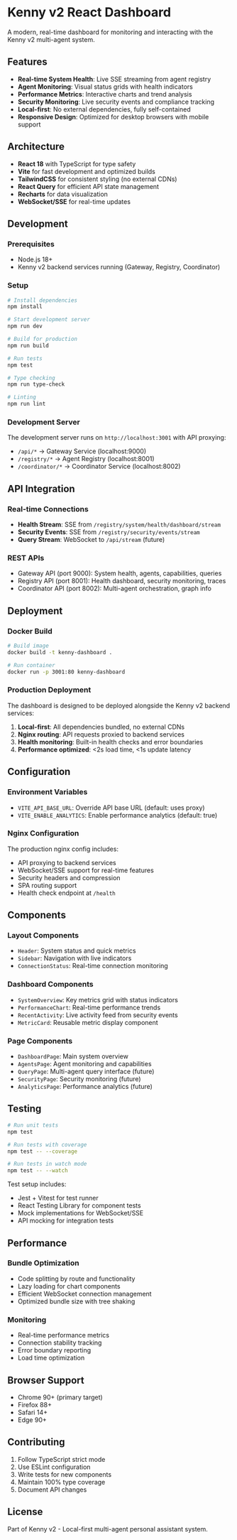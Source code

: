 # Kenny v2 React Dashboard

A modern, real-time dashboard for monitoring and interacting with the Kenny v2 multi-agent system.

## Features

- **Real-time System Health**: Live SSE streaming from agent registry
- **Agent Monitoring**: Visual status grids with health indicators
- **Performance Metrics**: Interactive charts and trend analysis
- **Security Monitoring**: Live security events and compliance tracking
- **Local-first**: No external dependencies, fully self-contained
- **Responsive Design**: Optimized for desktop browsers with mobile support

## Architecture

- **React 18** with TypeScript for type safety
- **Vite** for fast development and optimized builds
- **TailwindCSS** for consistent styling (no external CDNs)
- **React Query** for efficient API state management
- **Recharts** for data visualization
- **WebSocket/SSE** for real-time updates

## Development

### Prerequisites

- Node.js 18+
- Kenny v2 backend services running (Gateway, Registry, Coordinator)

### Setup

```bash
# Install dependencies
npm install

# Start development server
npm run dev

# Build for production
npm run build

# Run tests
npm test

# Type checking
npm run type-check

# Linting
npm run lint
```

### Development Server

The development server runs on `http://localhost:3001` with API proxying:

- `/api/*` → Gateway Service (localhost:9000)
- `/registry/*` → Agent Registry (localhost:8001)  
- `/coordinator/*` → Coordinator Service (localhost:8002)

## API Integration

### Real-time Connections

- **Health Stream**: SSE from `/registry/system/health/dashboard/stream`
- **Security Events**: SSE from `/registry/security/events/stream`
- **Query Stream**: WebSocket to `/api/stream` (future)

### REST APIs

- Gateway API (port 9000): System health, agents, capabilities, queries
- Registry API (port 8001): Health dashboard, security monitoring, traces
- Coordinator API (port 8002): Multi-agent orchestration, graph info

## Deployment

### Docker Build

```bash
# Build image
docker build -t kenny-dashboard .

# Run container
docker run -p 3001:80 kenny-dashboard
```

### Production Deployment

The dashboard is designed to be deployed alongside the Kenny v2 backend services:

1. **Local-first**: All dependencies bundled, no external CDNs
2. **Nginx routing**: API requests proxied to backend services
3. **Health monitoring**: Built-in health checks and error boundaries
4. **Performance optimized**: <2s load time, <1s update latency

## Configuration

### Environment Variables

- `VITE_API_BASE_URL`: Override API base URL (default: uses proxy)
- `VITE_ENABLE_ANALYTICS`: Enable performance analytics (default: true)

### Nginx Configuration

The production nginx config includes:

- API proxying to backend services
- WebSocket/SSE support for real-time features
- Security headers and compression
- SPA routing support
- Health check endpoint at `/health`

## Components

### Layout Components

- `Header`: System status and quick metrics
- `Sidebar`: Navigation with live indicators
- `ConnectionStatus`: Real-time connection monitoring

### Dashboard Components

- `SystemOverview`: Key metrics grid with status indicators
- `PerformanceChart`: Real-time performance trends
- `RecentActivity`: Live activity feed from security events
- `MetricCard`: Reusable metric display component

### Page Components

- `DashboardPage`: Main system overview
- `AgentsPage`: Agent monitoring and capabilities
- `QueryPage`: Multi-agent query interface (future)
- `SecurityPage`: Security monitoring (future)
- `AnalyticsPage`: Performance analytics (future)

## Testing

```bash
# Run unit tests
npm test

# Run tests with coverage
npm test -- --coverage

# Run tests in watch mode
npm test -- --watch
```

Test setup includes:

- Jest + Vitest for test runner
- React Testing Library for component tests
- Mock implementations for WebSocket/SSE
- API mocking for integration tests

## Performance

### Bundle Optimization

- Code splitting by route and functionality
- Lazy loading for chart components
- Efficient WebSocket connection management
- Optimized bundle size with tree shaking

### Monitoring

- Real-time performance metrics
- Connection stability tracking
- Error boundary reporting
- Load time optimization

## Browser Support

- Chrome 90+ (primary target)
- Firefox 88+
- Safari 14+
- Edge 90+

## Contributing

1. Follow TypeScript strict mode
2. Use ESLint configuration
3. Write tests for new components
4. Maintain 100% type coverage
5. Document API changes

## License

Part of Kenny v2 - Local-first multi-agent personal assistant system.